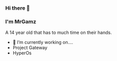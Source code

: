### Hi there 👋
### I'm MrGamz
 A 14 year old that has to much time on their hands.

- 🔭 I’m currently working on....
- Project Gateway
- HyperOs


<!--
**MrGamzWasTaken/MrGamzWasTaken** is a ✨ _special_ ✨ repository because its `README.md` (this file) appears on your GitHub profile.

Here are some ideas to get you started:

- 🔭 I’m currently working on ...
- 🌱 I’m currently learning ...
- 👯 I’m looking to collaborate on ...
- 🤔 I’m looking for help with ...
- 💬 Ask me about ...
- 📫 How to reach me: ...
- 😄 Pronouns: ...
- ⚡ Fun fact: ...
-->

